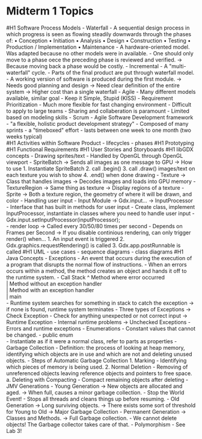 Midterm 1 Topics 
====================
#H1 Software Process Models 
	- Waterfall
		- A sequential design process in which progress is seen as flowing steadily 
		downwards through the phases of:
			• Conception
			• Initiation
			• Analysis
			• Design
			• Construction
			• Testing
			• Production / Implementation
			• Maintenance
		- A hardware-oriented model. Was adapted because no other models were in available.
		- One should only move to a phase oece the preceding phase is reviewed and verified.
			-> Because moving back a phase would be costly.
	- Incremental
		- A "multi-waterfall" cycle.
		- Parts of the final product are put through waterfall model.
		- A working version of software is produced during the first module.
			-> Needs good planning and design
			-> Need clear definition of the entire system
			-> Higher cost than a single waterfall
	- Agile 
		- Many different models available, similar goal
		- Keep it Simple, Stupid (KISS)
		- Requirement Prioritization
		- Much more flexible for fast changing environment
		- Difficult to apply to large teams
		- Sharing and collaberation is paramount 
		- Limited based on modeling skills
	- Scrum
		- Agile Software Development framework 
		- "a flexible, holistic product development strategy"
		- Composed of many sprints
			- a "timeboxed" effort
			- lasts between one week to one month (two weeks typical)		
#H1 Activities within Software Product 
	- lifecycles
	-  phases 
#H1 Prototyping
#H1 Functional Requirements
#H1 User Stories and Storyboards
#H1 libGDX concepts
	- Drawing sprites/text
		- Handled by OpenGL through OpenGL viewport
		- SpriteBatch
			-> Sends all images as one message to GPU
			-> How to use 
				1. Instantiate SpriteBatch
				2. call .begin()
				3. call .draw() images/text on each texture you wish to show
				4. .end() when done drawing
		- Texture
			-> Class that handles images
			-> Decodes images and loads into GPU memory	
		- TextureRegion	
			-> Same thing as texture
			-> Display regions of a texture
		- Sprite
			-> Both a texture region, the geometry of where it will be drawn, and color
	- Handling user input
		- Input Module
			-> Gdx.input...
			-> InputProcessor
				- Interface that has built in methods for user input
				- Create class, implement InputProcessor, instantiate in classes
				where you need to handle user input
				- Gdx.input.setInputProcessor(inputProcessor);	
	- render loop 
		-> Called every 30/50/80 times per second 
			- Depends on Frames per Second
		-> If you disable continious rendering, can only trigger render() when...
			1. An input event is triggered
			2. Gdx.graphics.requestRendering() is called
			3. Gdx.app.postRunnable is called
#H1 UML 
	- use cases
	- sequence diagrams
	- class diagrams 
#H1 Java Concepts 
	- Exceptions 
		- An event that occurs during the execution of a program that disrupts the normal
		flow of instructions.
		- When an errors occurs within a method, the method creates an object and hands it
		off to the runtime system.
		- Call Stack
			^	Method where error occurred          
			|	Method without an exception handler  
			|	Method with an exception handler     
			|	main 				     
		- Runtime system searches for something in stack to catch the exception
			-> if none is found, runtime system terminates
		- Three types of Exceptions	
			-> Check Exception
				- Check for anything unexpected or not correct input
			-> Runtime Exception
				- Internal runtime problems
			-> Unchecked Exceptions
				- Errors and runtime exceptions 
	- Enumerations
		- Constant values that cannot be changed.
		- public enum <name of enum class>	
		- Instantiate as if it were a normal class, refer to parts as properties
	- Garbage Collection
		- Definition: the process of looking at heap memory, identifying which objects 
		are in use and which are not and deleting unused objects.
		- Steps of Automatic Garbage Collection
			1. Marking
				- Identifying which pieces of memory is being used. 
			2. Normal Deletion
				- Removing of unreferenced objects leaving reference objects and pointers
				 to free space.
				a. Deleting with Compacting
					- Compact remaining objects after deleting
		- JMV Generations
			- Young Generation
				-> New objects are allocated and aged.
				-> When full, causes a minor garbage collection.
					- Stop the World Event!
						- Stops all threads and cleans things up before resuming.
			- Old Generation
				-> Long surviving objects.
				-> There exists some sort of threshold for Young to Old
				-> Major Garbage Collection
			- Permanent Generation
				-> Classes and Methods.
				-> Full Garbage collection.
			- We cannot delete objects! The Garbage collector takes care of that.
	- Polymorphism 
			- See Lab 3!

